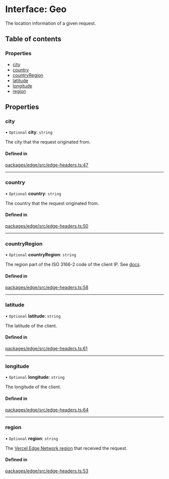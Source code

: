 # Interface: Geo

The location information of a given request.

## Table of contents

### Properties

- [city](Geo.md#city)
- [country](Geo.md#country)
- [countryRegion](Geo.md#countryregion)
- [latitude](Geo.md#latitude)
- [longitude](Geo.md#longitude)
- [region](Geo.md#region)

## Properties

### city

• `Optional` **city**: `string`

The city that the request originated from.

#### Defined in

[packages/edge/src/edge-headers.ts:47](https://github.com/vercel/vercel/blob/main/packages/edge/src/edge-headers.ts#L47)

---

### country

• `Optional` **country**: `string`

The country that the request originated from.

#### Defined in

[packages/edge/src/edge-headers.ts:50](https://github.com/vercel/vercel/blob/main/packages/edge/src/edge-headers.ts#L50)

---

### countryRegion

• `Optional` **countryRegion**: `string`

The region part of the ISO 3166-2 code of the client IP.
See [docs](https://vercel.com/docs/concepts/edge-network/headers#x-vercel-ip-country-region).

#### Defined in

[packages/edge/src/edge-headers.ts:58](https://github.com/vercel/vercel/blob/main/packages/edge/src/edge-headers.ts#L58)

---

### latitude

• `Optional` **latitude**: `string`

The latitude of the client.

#### Defined in

[packages/edge/src/edge-headers.ts:61](https://github.com/vercel/vercel/blob/main/packages/edge/src/edge-headers.ts#L61)

---

### longitude

• `Optional` **longitude**: `string`

The longitude of the client.

#### Defined in

[packages/edge/src/edge-headers.ts:64](https://github.com/vercel/vercel/blob/main/packages/edge/src/edge-headers.ts#L64)

---

### region

• `Optional` **region**: `string`

The [Vercel Edge Network region](https://vercel.com/docs/concepts/edge-network/regions) that received the request.

#### Defined in

[packages/edge/src/edge-headers.ts:53](https://github.com/vercel/vercel/blob/main/packages/edge/src/edge-headers.ts#L53)
